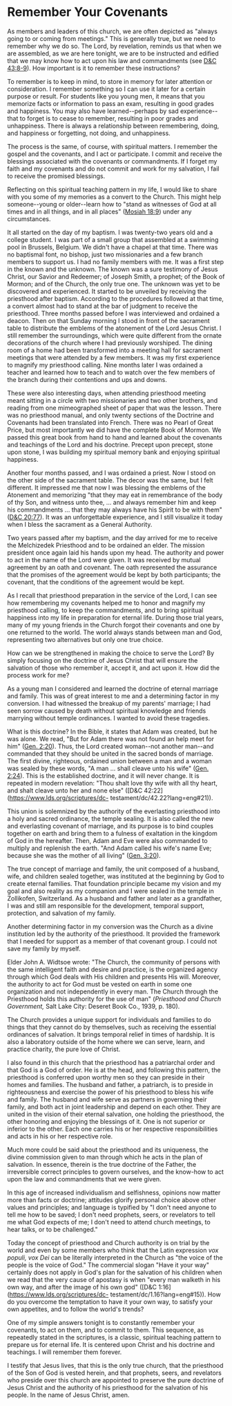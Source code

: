 # Remember Your Covenants

As members and leaders of this church, we are often depicted as "always going
to or coming from meetings." This is generally true, but we need to remember
why we do so. The Lord, by revelation, reminds us that when we are assembled,
as we are here tonight, we are to be instructed and edified that we may know
how to act upon his law and commandments (see [D&amp;C
43:8-9](https://www.lds.org/scriptures/dc-testament/dc/43.8-9?lang=eng#7)).
How important is it to remember these instructions?

To remember is to keep in mind, to store in memory for later attention or
consideration. I remember something so I can use it later for a certain
purpose or result. For students like you young men, it means that you memorize
facts or information to pass an exam, resulting in good grades and happiness.
You may also have learned--perhaps by sad experience--that to forget is to
cease to remember, resulting in poor grades and unhappiness. There is always a
relationship between remembering, doing, and happiness or forgetting, not
doing, and unhappiness.

The process is the same, of course, with spiritual matters. I remember the
gospel and the covenants, and I act or participate. I commit and receive the
blessings associated with the covenants or commandments. If I forget my faith
and my covenants and do not commit and work for my salvation, I fail to
receive the promised blessings.

Reflecting on this spiritual teaching pattern in my life, I would like to
share with you some of my memories as a convert to the Church. This might help
someone--young or older--learn how to "stand as witnesses of God at all times
and in all things, and in all places" ([Mosiah
18:9](https://www.lds.org/scriptures/bofm/mosiah/18.9?lang=eng#8)) under any
circumstances.

It all started on the day of my baptism. I was twenty-two years old and a
college student. I was part of a small group that assembled at a swimming pool
in Brussels, Belgium. We didn't have a chapel at that time. There was no
baptismal font, no bishop, just two missionaries and a few branch members to
support us. I had no family members with me. It was a first step in the known
and the unknown. The known was a sure testimony of Jesus Christ, our Savior
and Redeemer; of Joseph Smith, a prophet; of the Book of Mormon; and of the
Church, the only true one. The unknown was yet to be discovered and
experienced. It started to be unveiled by receiving the priesthood after
baptism. According to the procedures followed at that time, a convert almost
had to stand at the bar of judgment to receive the priesthood. Three months
passed before I was interviewed and ordained a deacon. Then on that Sunday
morning I stood in front of the sacrament table to distribute the emblems of
the atonement of the Lord Jesus Christ. I still remember the surroundings,
which were quite different from the ornate decorations of the church where I
had previously worshiped. The dining room of a home had been transformed into
a meeting hall for sacrament meetings that were attended by a few members. It
was my first experience to magnify my priesthood calling. Nine months later I
was ordained a teacher and learned how to teach and to watch over the few
members of the branch during their contentions and ups and downs.

These were also interesting days, when attending priesthood meeting meant
sitting in a circle with two missionaries and two other brothers, and reading
from one mimeographed sheet of paper that was the lesson. There was no
priesthood manual, and only twenty sections of the Doctrine and Covenants had
been translated into French. There was no Pearl of Great Price, but most
importantly we did have the complete Book of Mormon. We passed this great book
from hand to hand and learned about the covenants and teachings of the Lord
and his doctrine. Precept upon precept, stone upon stone, I was building my
spiritual memory bank and enjoying spiritual happiness.

Another four months passed, and I was ordained a priest. Now I stood on the
other side of the sacrament table. The decor was the same, but I felt
different. It impressed me that now I was blessing the emblems of the
Atonement and memorizing "that they may eat in remembrance of the body of thy
Son, and witness unto thee, ... and always remember him and keep his
commandments ... that they may always have his Spirit to be with them" ([D&amp;C
20:77](https://www.lds.org/scriptures/dc-testament/dc/20.77?lang=eng#76)). It
was an unforgettable experience, and I still visualize it today when I bless
the sacrament as a General Authority.

Two years passed after my baptism, and the day arrived for me to receive the
Melchizedek Priesthood and to be ordained an elder. The mission president once
again laid his hands upon my head. The authority and power to act in the name
of the Lord were given. It was received by mutual agreement by an oath and
covenant. The oath represented the assurance that the promises of the
agreement would be kept by both participants; the covenant, that the
conditions of the agreement would be kept.

As I recall that priesthood preparation in the service of the Lord, I can see
how remembering my covenants helped me to honor and magnify my priesthood
calling, to keep the commandments, and to bring spiritual happiness into my
life in preparation for eternal life. During those trial years, many of my
young friends in the Church forgot their covenants and one by one returned to
the world. The world always stands between man and God, representing two
alternatives but only one true choice.

How can we be strengthened in making the choice to serve the Lord? By simply
focusing on the doctrine of Jesus Christ that will ensure the salvation of
those who remember it, accept it, and act upon it. How did the process work
for me?

As a young man I considered and learned the doctrine of eternal marriage and
family. This was of great interest to me and a determining factor in my
conversion. I had witnessed the breakup of my parents' marriage; I had seen
sorrow caused by death without spiritual knowledge and friends marrying
without temple ordinances. I wanted to avoid these tragedies.

What is this doctrine? In the Bible, it states that Adam was created, but he
was alone. We read, "But for Adam there was not found an help meet for him"
([Gen. 2:20](https://www.lds.org/scriptures/ot/gen/2.20?lang=eng#19)). Thus,
the Lord created woman--not another man--and commanded that they should be
united in the sacred bonds of marriage. The first divine, righteous, ordained
union between a man and a woman was sealed by these words, "A man ... shall
cleave unto his wife" ([Gen.
2:24](https://www.lds.org/scriptures/ot/gen/2.24?lang=eng#23)). This is the
established doctrine, and it will never change. It is repeated in modern
revelation: "Thou shalt love thy wife with all thy heart, and shalt cleave
unto her and none else" ([D&amp;C 42:22](https://www.lds.org/scriptures/dc-
testament/dc/42.22?lang=eng#21)).

This union is solemnized by the authority of the everlasting priesthood into a
holy and sacred ordinance, the temple sealing. It is also called the new and
everlasting covenant of marriage, and its purpose is to bind couples together
on earth and bring them to a fulness of exaltation in the kingdom of God in
the hereafter. Then, Adam and Eve were also commanded to multiply and
replenish the earth. "And Adam called his wife's name Eve; because she was the
mother of all living" ([Gen.
3:20](https://www.lds.org/scriptures/ot/gen/3.20?lang=eng#19)).

The true concept of marriage and family, the unit composed of a husband, wife,
and children sealed together, was instituted at the beginning by God to create
eternal families. That foundation principle became my vision and my goal and
also reality as my companion and I were sealed in the temple in Zollikofen,
Switzerland. As a husband and father and later as a grandfather, I was and
still am responsible for the development, temporal support, protection, and
salvation of my family.

Another determining factor in my conversion was the Church as a divine
institution led by the authority of the priesthood. It provided the framework
that I needed for support as a member of that covenant group. I could not save
my family by myself.

Elder John A. Widtsoe wrote: "The Church, the community of persons with the
same intelligent faith and desire and practice, is the organized agency
through which God deals with His children and presents His will. Moreover, the
authority to act for God must be vested on earth in some one organization and
not independently in every man. The Church through the Priesthood holds this
authority for the use of man" (_Priesthood and Church Government,_ Salt Lake
City: Deseret Book Co., 1939, p. 180).

The Church provides a unique support for individuals and families to do things
that they cannot do by themselves, such as receiving the essential ordinances
of salvation. It brings temporal relief in times of hardship. It is also a
laboratory outside of the home where we can serve, learn, and practice
charity, the pure love of Christ.

I also found in this church that the priesthood has a patriarchal order and
that God is a God of order. He is at the head, and following this pattern, the
priesthood is conferred upon worthy men so they can preside in their homes and
families. The husband and father, a patriarch, is to preside in righteousness
and exercise the power of his priesthood to bless his wife and family. The
husband and wife serve as partners in governing their family, and both act in
joint leadership and depend on each other. They are united in the vision of
their eternal salvation, one holding the priesthood, the other honoring and
enjoying the blessings of it. One is not superior or inferior to the other.
Each one carries his or her respective responsibilities and acts in his or her
respective role.

Much more could be said about the priesthood and its uniqueness, the divine
commission given to man through which he acts in the plan of salvation. In
essence, therein is the true doctrine of the Father, the irreversible correct
principles to govern ourselves, and the know-how to act upon the law and
commandments that we were given.

In this age of increased individualism and selfishness, opinions now matter
more than facts or doctrine; attitudes glorify personal choice above other
values and principles; and language is typified by "I don't need anyone to
tell me how to be saved; I don't need prophets, seers, or revelators to tell
me what God expects of me; I don't need to attend church meetings, to hear
talks, or to be challenged."

Today the concept of priesthood and Church authority is on trial by the world
and even by some members who think that the Latin expression _vox populi, vox
Dei_ can be literally interpreted in the Church as "the voice of the people is
the voice of God." The commercial slogan "Have it your way" certainly does not
apply in God's plan for the salvation of his children when we read that the
very cause of apostasy is when "every man walketh in his own way, and after
the image of his own god" ([D&amp;C 1:16](https://www.lds.org/scriptures/dc-
testament/dc/1.16?lang=eng#15)). How do you overcome the temptation to have it
your own way, to satisfy your own appetites, and to follow the world's trends?

One of my simple answers tonight is to constantly remember your covenants, to
act on them, and to commit to them. This sequence, as repeatedly stated in the
scriptures, is a classic, spiritual teaching pattern to prepare us for eternal
life. It is centered upon Christ and his doctrine and teachings. I will
remember them forever.

I testify that Jesus lives, that this is the only true church, that the
priesthood of the Son of God is vested herein, and that prophets, seers, and
revelators who preside over this church are appointed to preserve the pure
doctrine of Jesus Christ and the authority of his priesthood for the salvation
of his people. In the name of Jesus Christ, amen.

